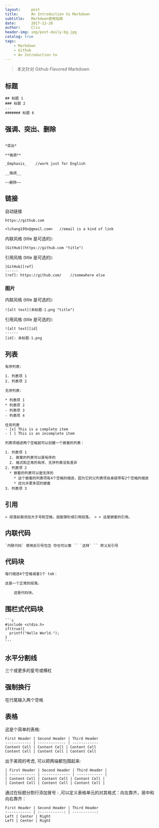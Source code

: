 ```yaml
---
layout:     post
title:      An Introduction to Markdown
subtitle:   Markdwon使用指南
date:       2017-12-28
author:     Cliu
header-img: img/post-daily-bg.jpg
catalog: true
tags:
    - Markdown
    - Github
    - An Introduction to
---
```


>本文针对 Github Flavored Markdown

## 标题
```
## 标题 1
### 标题 2
...
####### 标题 6
```

## 强调、突出、删除
```

*突出*

**强调**

_Emphasis_    //work just for English

__强调__

~~删除~~
```

## 链接

自动链接
```
https://github.com

<lchang199x@gmail.com>   //email is a kind of link
```

内联风格 (title 是可选的):
```
[GitHub](https://github.com "title")
```

引用风格 (title 是可选的):
```
[GitHub][ref]
······
[ref]: https://github.com/    //somewhere else
```

### 图片

内联风格 (title 是可选的):
```
![alt text](未标题-1.png "title")
```

引用风格 (title 是可选的):
```
![alt text][id]
······
[id]: 未标题-1.png
```

## 列表
```
有序列表:

1. 列表项 1
2. 列表项 2

无序列表:

* 列表项 1
* 列表项 2
- 列表项 3
- 列表项 4

任务列表
- [x] This is a complete item
- [ ] This is an incomplete item

列表项缩进两个空格就可以创建一个嵌套的列表：

1. 列表项 1
  1. 嵌套的列表可以是有序的
  2. 格式和正常的有序、无序列表没有差异
2. 列表项 2
  * 嵌套的列表可以是无序的
    * 这个嵌套的列表项有4个空格的缩进，因为它的父列表项自身就带有2个空格的缩进
    * 还允许更多层的嵌套
3. 列表项 3
```

## 引用
```
> 段落前面添加大于号和空格，就能够形成引用段落。 > > 这是嵌套的引用。
```

## 内联代码
```
`内联代码` 使用反引号包含 你也可以像 `` `这样` `` 转义反引号
```

## 代码块
```
每行缩进4个空格或者1个 tab：

这是一个正常的段落。

    这是代码块。
```

## 围栏式代码块
```
```c
#include <stdio.h>
if(true){
  printf("Hello World.");
}
'''
```

## 水平分割线

三个或更多的星号或横杠

## 强制换行

在行尾输入两个空格

## 表格

这是个简单的表格:
```
First Header | Second Header | Third Header
------------ | ------------- | ------------
Content Cell | Content Cell | Content Cell
Content Cell | Content Cell | Content Cell
```
出于美观的考虑, 可以把两端都包围起来:
```
| First Header | Second Header | Third Header |
| ------------ | ------------- | ------------ |
| Content Cell | Content Cell | Content Cell |
| Content Cell | Content Cell | Content Cell |
```
通过在标题分割行添加冒号 : ,可以定义表格单元的对其格式：向左靠齐，居中和向右靠齐：
```
First Header | Second Header | Third Header
:----------- | :-----------: | -----------:
Left | Center | Right
Left | Center | Right
```